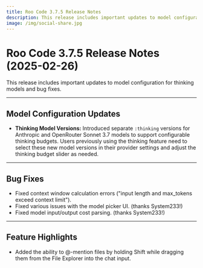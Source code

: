```yaml
---
title: Roo Code 3.7.5 Release Notes
description: This release includes important updates to model configuration for thinking models and bug fixes.
image: /img/social-share.jpg
---
```


# Roo Code 3.7.5 Release Notes (2025-02-26)

This release includes important updates to model configuration for thinking models and bug fixes.

---

## Model Configuration Updates

*   **Thinking Model Versions:** Introduced separate `:thinking` versions for Anthropic and OpenRouter Sonnet 3.7 models to support configurable thinking budgets. Users previously using the thinking feature need to select these new model versions in their provider settings and adjust the thinking budget slider as needed.

---

## Bug Fixes

*   Fixed context window calculation errors ("input length and max_tokens exceed context limit").
*   Fixed various issues with the model picker UI. (thanks System233!)
*   Fixed model input/output cost parsing. (thanks System233!)

---

## Feature Highlights

*   Added the ability to @-mention files by holding Shift while dragging them from the File Explorer into the chat input.
